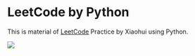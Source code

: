 # LeetCode by Python

This is material of [LeetCode](https://leetcode.com/) Practice by Xiaohui using Python.

![](http://a3.topitme.com/0/22/3c/1117568202efb3c220l.jpg)
